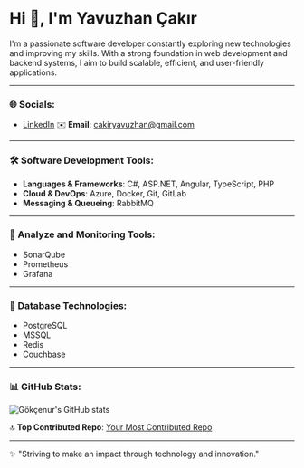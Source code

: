 # Hi 👋, I'm Yavuzhan Çakır

I'm a passionate software developer constantly exploring new technologies and improving my skills. With a strong foundation in web development and backend systems, I aim to build scalable, efficient, and user-friendly applications.

---

### 🌐 Socials:
- [LinkedIn]([https://www.linkedin.com/in/your-profile](https://www.linkedin.com/in/yavuzhan-çakır-884409290/))  
✉️ **Email**: [cakiryavuzhan@gmail.com](mailto:youremail@example.com)

---

### 🛠 Software Development Tools:
- **Languages & Frameworks**: C#, ASP.NET, Angular, TypeScript, PHP  
- **Cloud & DevOps**: Azure, Docker, Git, GitLab  
- **Messaging & Queueing**: RabbitMQ  

---

### 🔎 Analyze and Monitoring Tools:
- SonarQube  
- Prometheus  
- Grafana  

---

### 💾 Database Technologies:
- PostgreSQL  
- MSSQL  
- Redis  
- Couchbase  

---

### 📊 GitHub Stats:
![Gökçenur's GitHub stats](https://github-readme-stats.vercel.app/api?username=yourusername&show_icons=true&theme=radical)  

🔝 **Top Contributed Repo**: [Your Most Contributed Repo](https://github.com/yourusername/yourrepo)  

---

✨ "Striving to make an impact through technology and innovation."  
